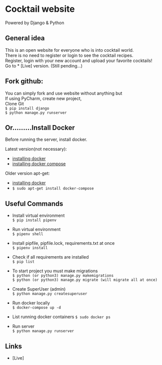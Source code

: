 # Cocktail website
Powered by Django & Python

## General idea

This is an open website for everyone who is into cocktail world.<br/>
There is no need to register or login to see the cocktail recipes.<br/>
Register, login with your new account and upload your favorite cocktails!<br/>
Go to * [Live] version. (Still pending...)

## Fork github:

You can simply fork and use website without anything but<br/>
If using PyCharm, create new project,<br/>
Clone Git<br/>
`$ pip install django`<br/>
`$ python manage.py runserver`<br/>

## Or.........Install Docker

Before running the server, install docker.

Latest version(not necessary):
* [installing docker](https://www.digitalocean.com/community/tutorials/how-to-install-and-use-docker-on-ubuntu-18-04)
* [installing docker compose](https://docs.docker.com/compose/install/)

Older version apt-get:
* [installing docker](https://www.digitalocean.com/community/tutorials/how-to-install-and-use-docker-on-ubuntu-18-04)
* `$ sudo apt-get install docker-compose`

## Useful Commands

* Install virtual environment<br />
`$ pip install pipenv`

* Run virtual environment<br />
`$ pipenv shell`

* Install pipfile, pipfile.lock, requirements.txt at once<br />
`$ pipenv install`

* Check if all requirements are installed<br />
`$ pip list`

* To start project you must make migrations<br />
`$ python (or python3) manage.py makemigrations`<br />
`$ python (or python3) manage.py migrate (will migrate all at once)`

* Create SuperUser (admin)<br />
`$ python manage.py createsuperuser`

* Run docker locally<br />
`$ docker-compose up -d`

* List running docker containers
`$ sudo docker ps`

* Run server<br />
`$ python manage.py runserver`

## Links

* [Live]
